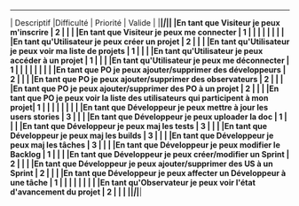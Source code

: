  _____________________________________________________________________________________________________________________
|							Descriptif	  								           |Difficulté | Priorité  |  Valide  |
|__________________________________________________________________________________|___________|___________|__________|
|En tant que Visiteur je peux m'inscrire									       |	 2	   |	 	   |		  |
|En tant que Visiteur je peux me connecter									       |	 1	   |	 	   |		  |
|																				   |		   |		   |		  |
|En tant qu'Utilisateur je peux créer un projet   							       |     2	   |	 	   |		  |
|En tant qu'Utilisateur je peux voir ma liste de projets					       |	 1	   |	 	   |		  |
|En tant qu'Utilisateur je peux accéder à un projet  						       |	 1	   |	 	   |		  |
|En tant qu'Utilisateur je peux me déconnecter   							       |	 1	   |	 	   |		  |
|																				   |		   |		   |		  |
|En tant que PO je peux ajouter/supprimer des développeurs	 				       |	 2	   |		   |		  |
|En tant que PO je peux ajouter/supprimer des observateurs 					       |	 2	   |  	       |		  |
|En tant que PO je peux ajouter/supprimer des PO à un projet				       |	 2	   |		   |	  	  |
|En tant que PO je peux voir la liste des utilisateurs qui participent à mon projet|	 1     |  	       |	      |
|																				   |		   |		   |		  |
|En tant que Développeur je peux mettre à jour les users stories 			       |	 3	   |		   |	  	  |
|En tant que Développeur je peux uploader la doc  							       |	 1     |		   |	  	  |
|En tant que Développeur je peux maj les tests				 				       |	 3	   |		   |	  	  |
|En tant que Développeur je peux maj les builds								       |	 3     |		   |	  	  |
|En tant que Développeur je peux maj les tâches				  				       |	 3	   |		   |	  	  |
|En tant que Développeur je peux modifier le Backlog			  			       |	 1	   |		   |	  	  |
|En tant que Développeur je peux créer/modifier un Sprint 	  				       |	 2	   |		   |	  	  |
|En tant que Développeur je peux ajouter/supprimer des US à un Sprint		       |	 2	   |		   |	  	  |
|En tant que Développeur je peux affecter un Développeur à une tâche		       |	 1	   |		   |	  	  |
|																				   |		   |		   |		  |
|En tant qu'Observateur je peux voir l'état d'avancement du projet			       |	 2     |	       |	  	  |
|__________________________________________________________________________________|___________|___________|__________|
